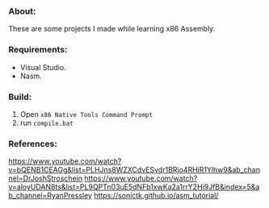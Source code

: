 ### About:
These are some projects I made while learning x86 Assembly.

### Requirements:
- Visual Studio.
- Nasm.

### Build:
  1. Open `x86 Native Tools Command Prompt`
  2. run `compile.bat`

### References:
  https://www.youtube.com/watch?v=bQENB1CEAGg&list=PLHJns8WZXCdvESvdr1BRjo4RHiR1Ylhw9&ab_channel=DrJoshStroschein
  https://www.youtube.com/watch?v=aloyUDAN8ts&list=PL9QPTn03uE5dNFb1xwKa2a1rrY2Hi9JfB&index=5&ab_channel=RyanPressley
  https://sonictk.github.io/asm_tutorial/

